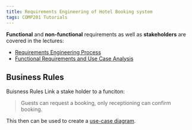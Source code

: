 ```yaml
---
title: Requirements Engineering of Hotel Booking system
tags: COMP201 Tutorials
---
```

**Functional** and **non-functional** requirements as well as **stakeholders** are covered in the lectures:

* [Requirements Engineering Process]({{site.baseurl}}/comp201/lectures/2021/10/05/1.html)
* [Functional Requirements and Use Case Analysis]({{site.baseurl}}/comp201/lectures/2021/09/27/1.html)
 
## Business Rules

Buisness Rules Link a stake holder to a funciton:

> Guests can request a booking, only receptioning can confirm booking.

This then can be used to create a [use-case diagram]({{site.baseurl}}/comp201/lectures/2021/09/27/1.html#use-cases).